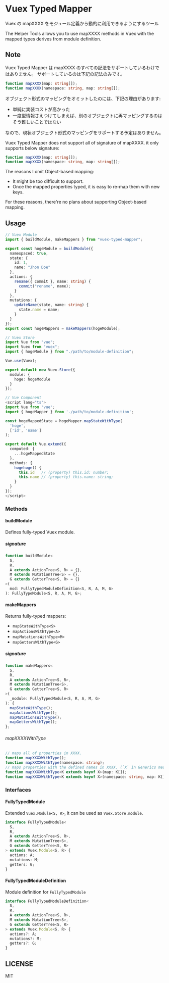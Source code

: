 # Vuex Typed Mapper

Vuex の mapXXXX をモジュール定義から動的に利用できるようにするツール

The Helper Tools allows you to use mapXXXX methods in Vuex with the mapped types derives from module definition.

## Note

Vuex Typed Mapper は mapXXXX のすべての記法をサポートしているわけではありません。
サポートしているのは下記の記法のみです。

```ts
function mapXXXX(map: string[]);
function mapXXXX(namespace: string, map: string[]);
```

オブジェクト形式のマッピングをオミットしたのには、下記の理由があります:

- 単純に実装コストが高かった
- 一度型情報さえつけてしまえば、別のオブジェクトに再マッピングするのはそう難しいことではない

なので、現状オブジェクト形式のマッピングをサポートする予定はありません。

Vuex Typed Mapper does not support all of signature of mapXXXX.
it only supports below signature:

```ts
function mapXXXX(map: string[]);
function mapXXXX(namespace: string, map: string[]);
```

The reasons I omit Object-based mapping:

- It might be too difficult to support.
- Once the mapped properties typed, it is easy to re-map them with new keys.

For these reasons, there're no plans about supporting Object-based mapping.

## Usage

```ts
// Vuex Module
import { buildModule, makeMappers } from "vuex-typed-mapper";

export const hogeModule = buildModule({
  namespaced: true,
  state: {
    id: 1,
    name: "Jhon Doe"
  },
  actions: {
    rename({ commit }, name: string) {
      commit("rename", name);
    }
  },
  mutations: {
    updateName(state, name: string) {
      state.name = name;
    }
  }
});
export const hogeMappers = makeMappers(hogeModule);
```

```ts
// Vuex Store
import Vue from "vue";
import Vuex from "vuex";
import { hogeModule } from "./path/to/module-definition";

Vue.use(Vuex);

export default new Vuex.Store({
  module: {
    hoge: hogeModule
  }
});
```

```ts
// Vue Component
<script lang="ts">
import Vue from 'vue';
import { hogeMapper } from './path/to/module-definition';

const hogeMappedState = hogeMapper.mapStateWithType(
  'hoge',
  ['id', 'name']
);

export default Vue.extend({
  computed: {
    ...hogeMappedState
  },
  methods: {
    hogehoge() {
      this.id   // (property) this.id: number;
      this.name // (property) this.name: string;
    }
  }
});
</script>
```

### Methods

#### buildModule

Defines fully-typed Vuex module.

##### signature

```ts
function buildModule<
  S,
  R,
  A extends ActionTree<S, R> = {},
  M extends MutationTree<S> = {},
  G extends GetterTree<S, R> = {}
>(
  mod: FullyTypedModuleDefinition<S, R, A, M, G>
): FullyTypeModule<S, R, A, M, G>;
```

#### makeMappers

Returns fully-typed mappers:

- `mapStateWithType<S>`
- `mapActionsWithType<A>`
- `mapMutationsWithType<M>`
- `mapGettersWithType<G>`

##### signature

```ts
function makeMappers<
  S,
  R,
  A extends ActionTree<S, R>,
  M extends MutationTree<S>,
  G extends GetterTree<S, R>
>(
  _module: FullyTypedModule<S, R, A, M, G>
): {
  mapStateWithType();
  mapActionsWithType();
  mapMutationsWithType();
  mapGettersWithType();
};
```

###### mapXXXXWithType

```ts
// maps all of properties in XXXX.
function mapXXXXWithType();
function mapXXXXWithType(namespace: string);
// maps properties with the defined names in XXXX. (`X` in Generics means `typeof XXXX`.)
function mapXXXXWithType<K extends keyof X>(map: K[]);
function mapXXXXWithType<K extends keyof X>(namespace: string, map: K[]);
```

### Interfaces

#### FullyTypedModule

Extended `Vuex.Module<S, R>`, it can be used as `Vuex.Store.module`.

```ts
interface FullyTypedModule<
  S,
  R,
  A extends ActionTree<S, R>,
  M extends MutationTree<S>,
  G extends GetterTree<S, R>
> extends Vuex.Module<S, R> {
  actions: A;
  mutations: M;
  getters: G;
}
```

#### FullyTypedModuleDefinition

Module definition for `FullyTypedModule`

```ts
interface FullyTypedModuleDefinition<
  S,
  R,
  A extends ActionTree<S, R>,
  M extends MutationTree<S>,
  G extends GetterTree<S, R>
> extends Vuex.Module<S, R> {
  actions?: A;
  mutations?: M;
  getters?: G;
}
```

## LICENSE

MIT

